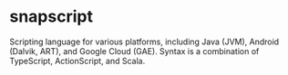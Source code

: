 # snapscript
Scripting language for various platforms, including Java (JVM), Android (Dalvik, ART), and Google Cloud (GAE). Syntax is a combination of TypeScript, ActionScript, and Scala.
